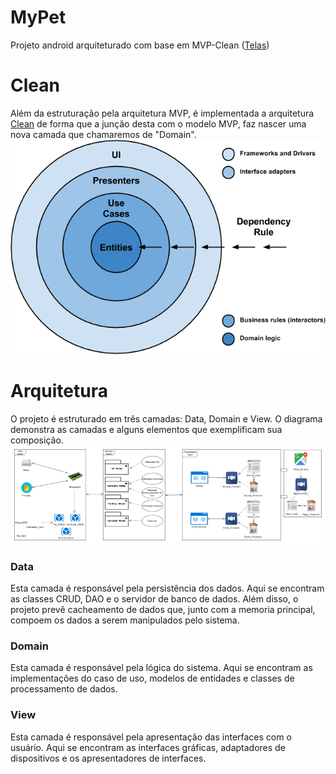  # MyPet
Projeto android arquiteturado com base em MVP-Clean ([Telas](https://projects.invisionapp.com/share/B4GLU2PJY2E#/screens/288279057))
# Clean
Além da estruturação pela arquitetura MVP, é implementada a arquitetura [Clean](https://8thlight.com/blog/uncle-bob/2012/08/13/the-clean-architecture.html) de forma que a junção desta com o modelo MVP, faz nascer uma nova camada que chamaremos de "Domain".
![Diagrama](clean_architecture.png)
# Arquitetura
O projeto é estruturado em três camadas: Data, Domain e View. O diagrama demonstra as camadas e alguns elementos que exemplificam sua composição.
![Diagrama](LP3-Diagrama-2.png)
### Data
Esta camada é responsável pela persistência dos dados. Aqui se encontram as classes CRUD, DAO e o servidor de banco de dados. Além disso, o projeto prevê cacheamento de dados que, junto com a memoria principal, compoem os dados a serem manipulados pelo sistema.
### Domain
Esta camada é responsável pela lógica do sistema. Aqui se encontram as implementações do caso de uso, modelos de entidades e classes de processamento de dados.
### View
Esta camada é responsável pela apresentação das interfaces com o usuário. Aqui se encontram as interfaces gráficas, adaptadores de dispositivos e os apresentadores de interfaces.
